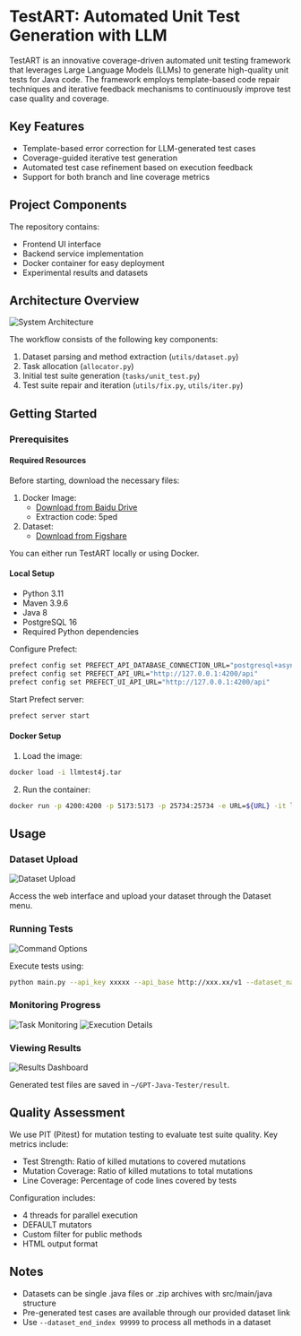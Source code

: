 # TestART: Automated Unit Test Generation with LLM

TestART is an innovative coverage-driven automated unit testing framework that leverages Large Language Models (LLMs) to generate high-quality unit tests for Java code. The framework employs template-based code repair techniques and iterative feedback mechanisms to continuously improve test case quality and coverage.

## Key Features

- Template-based error correction for LLM-generated test cases
- Coverage-guided iterative test generation
- Automated test case refinement based on execution feedback
- Support for both branch and line coverage metrics

## Project Components

The repository contains:

- Frontend UI interface
- Backend service implementation
- Docker container for easy deployment
- Experimental results and datasets

## Architecture Overview

![System Architecture](https://cdn.nlark.com/yuque/0/2024/jpeg/46067456/1729587224496-1a9b0fa9-bda9-4ef0-832f-d294cb92b0e7.jpeg)

The workflow consists of the following key components:

1. Dataset parsing and method extraction (`utils/dataset.py`)
2. Task allocation (`allocator.py`)
3. Initial test suite generation (`tasks/unit_test.py`)
4. Test suite repair and iteration (`utils/fix.py`, `utils/iter.py`)

## Getting Started

### Prerequisites

#### Required Resources

Before starting, download the necessary files:

1. Docker Image:
   - [Download from Baidu Drive](https://pan.baidu.com/s/1IaFf4PswM2OmHQhx_jHM-Q?pwd=5ped)
   - Extraction code: 5ped
2. Dataset:
   - [Download from Figshare](https://figshare.com/s/a1b085fb84d684dc2d1c)

You can either run TestART locally or using Docker.

#### Local Setup

- Python 3.11
- Maven 3.9.6
- Java 8
- PostgreSQL 16
- Required Python dependencies

Configure Prefect:

```bash
prefect config set PREFECT_API_DATABASE_CONNECTION_URL="postgresql+asyncpg://postgres:yourPassWord@localhost:5432/prefect"
prefect config set PREFECT_API_URL="http://127.0.0.1:4200/api"
prefect config set PREFECT_UI_API_URL="http://127.0.0.1:4200/api"
```

Start Prefect server:

```bash
prefect server start
```

#### Docker Setup

1. Load the image:

```bash
docker load -i llmtest4j.tar
```

2. Run the container:

```bash
docker run -p 4200:4200 -p 5173:5173 -p 25734:25734 -e URL=${URL} -it llmtest4j:1.0
```

## Usage

### Dataset Upload

![Dataset Upload](https://cdn.nlark.com/yuque/0/2024/png/46067456/1729596829237-1fd4d9e8-eea5-4073-a1e4-38c9962950aa.png)

Access the web interface and upload your dataset through the Dataset menu.

### Running Tests

![Command Options](https://cdn.nlark.com/yuque/0/2024/png/46067456/1729584960101-1ba65762-d640-4422-8a42-d24c6ec07919.png)

Execute tests using:

```bash
python main.py --api_key xxxxx --api_base http://xxx.xx/v1 --dataset_name dat --dataset_start_index 0 --dataset_end_index 1
```

### Monitoring Progress

![Task Monitoring](https://cdn.nlark.com/yuque/0/2024/png/46067456/1729584994479-4137379f-caff-4c2b-bcc0-f9394a4d704e.png)
![Execution Details](https://cdn.nlark.com/yuque/0/2024/png/46067456/1729585469937-342b32f6-ca82-4db9-8368-82e2c196a903.png)

### Viewing Results

![Results Dashboard](https://cdn.nlark.com/yuque/0/2024/png/46067456/1729585385917-5514f2d9-0d13-45e2-9b6e-0fd36313ca75.png)

Generated test files are saved in `~/GPT-Java-Tester/result`.

## Quality Assessment

We use PIT (Pitest) for mutation testing to evaluate test suite quality. Key metrics include:

- Test Strength: Ratio of killed mutations to covered mutations
- Mutation Coverage: Ratio of killed mutations to total mutations
- Line Coverage: Percentage of code lines covered by tests

Configuration includes:

- 4 threads for parallel execution
- DEFAULT mutators
- Custom filter for public methods
- HTML output format

## Notes

- Datasets can be single .java files or .zip archives with src/main/java structure
- Pre-generated test cases are available through our provided dataset link
- Use `--dataset_end_index 99999` to process all methods in a dataset

